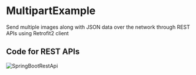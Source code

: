 # MultipartExample
Send multiple images along with JSON data over the network through REST APIs using Retrofit2 client

## Code for REST APIs
![SpringBootRestApi](https://github.com/raghavtilak/SpringBootRestApi)

